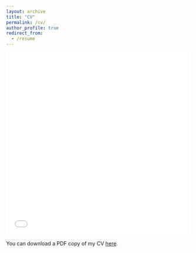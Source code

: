 ```yaml
---
layout: archive
title: "CV"
permalink: /cv/
author_profile: true
redirect_from:
  - /resume
---
```


<iframe src="/assets/Devakumar-CV.pdf" width="100%" height="500" frameborder="no" border="0" marginwidth="0" marginheight="0"></iframe>

You can download a PDF copy of my CV [here](/assets/Devakumar-CV.pdf).

